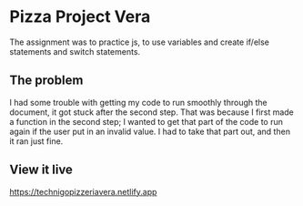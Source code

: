 # Pizza Project Vera

The assignment was to practice js, to use variables and create if/else statements and switch statements.

## The problem

I had some trouble with getting my code to run smoothly through the document, it got stuck after the second step. That was because I first made a function in the second step; I wanted to get that part of the code to run again if the user put in an invalid value. I had to take that part out, and then it ran just fine. 

## View it live

https://technigopizzeriavera.netlify.app